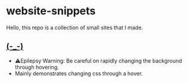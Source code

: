 # website-snippets
Hello, this repo is a collection of small sites that I made.
## [(-_-)](https://thebeezy.github.io/website-snippets/(-_-))
- ⚠️Epilepsy Warning: Be careful on rapidly changing the background through hovering.
- Mainly demonstrates changing css through a hover.
